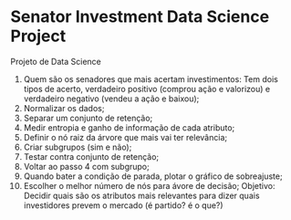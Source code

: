 # Senator Investment Data Science Project

Projeto de Data Science
1. Quem são os senadores que mais acertam investimentos: Tem dois tipos de acerto, verdadeiro positivo (comprou ação e valorizou) e verdadeiro negativo (vendeu a ação e baixou);
2. Normalizar os dados;
3. Separar um conjunto de retenção; 
4. Medir entropia e ganho de informação de cada atributo;
5. Definir o nó raiz da árvore que mais vai ter relevância;
6. Criar subgrupos (sim e não);
7. Testar contra conjunto de retenção;
8. Voltar ao passo 4 com subgrupo;
9. Quando bater a condição de parada, plotar o gráfico de sobreajuste;
10. Escolher o melhor número de nós para ávore de decisão;
Objetivo: Decidir quais são os atributos mais relevantes para dizer quais investidores prevem o mercado (é partido? é o que?)
